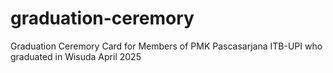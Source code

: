 # graduation-ceremory
Graduation Ceremory Card for Members of PMK Pascasarjana ITB-UPI who graduated in Wisuda April 2025
